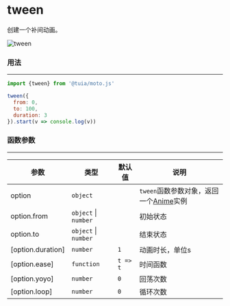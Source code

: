 # tween
创建一个补间动画。

![tween](https://yun.duiba.com.cn/moto/tween.gif)

### 用法
---
```js
import {tween} from '@tuia/moto.js'

tween({
  from: 0,
  to: 100,
  duration: 3
}).start(v => console.log(v))
```

### 函数参数
---

| 参数 | 类型 | 默认值 | 说明 |
| --- | --- | --- | --- |
| option | `object` |  | `tween`函数参数对象，返回一个[Anime](/inner/anime.html)实例 |
| option.from | `object` \| `number` |  | 初始状态 |
| option.to | `object` \| `number` |  | 结束状态 |
| [option.duration] | `number` | `1` | 动画时长，单位s |
| [option.ease] | `function` | `t => t` | 时间函数 |
| [option.yoyo] | `number` | `0` | 回荡次数 |
| [option.loop] | `number` | `0` | 循环次数 |
